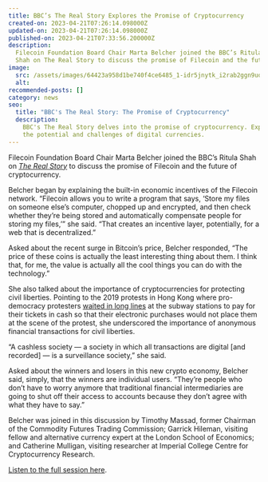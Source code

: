 ```yaml
---
title: BBC’s The Real Story Explores the Promise of Cryptocurrency
created-on: 2023-04-21T07:26:14.098000Z
updated-on: 2023-04-21T07:26:14.098000Z
published-on: 2023-04-21T07:33:56.200000Z
description:
  Filecoin Foundation Board Chair Marta Belcher joined the BBC’s Ritula
  Shah on The Real Story to discuss the promise of Filecoin and the future of cryptocurrency.
image:
  src: /assets/images/64423a958d1be740f4ce6485_1-idr5jnytk_i2rab2ggn9uq.png
  alt:
recommended-posts: []
category: news
seo:
  title: "BBC's The Real Story: The Promise of Cryptocurrency"
  description:
    BBC's The Real Story delves into the promise of cryptocurrency. Explore
    the potential and challenges of digital currencies.
---
```


Filecoin Foundation Board Chair Marta Belcher joined the BBC’s Ritula Shah on [_The Real Story_](https://www.bbc.co.uk/sounds/play/w3cszcp7) to discuss the promise of Filecoin and the future of cryptocurrency.

Belcher began by explaining the built-in economic incentives of the Filecoin network. “Filecoin allows you to write a program that says, ‘Store my files on someone else’s computer, chopped up and encrypted, and then check whether they’re being stored and automatically compensate people for storing my files,’” she said. “That creates an incentive layer, potentially, for a web that is decentralized.”

Asked about the recent surge in Bitcoin’s price, Belcher responded, “The price of these coins is actually the least interesting thing about them. I think that, for me, the value is actually all the cool things you can do with the technology.”

She also talked about the importance of cryptocurrencies for protecting civil liberties. Pointing to the 2019 protests in Hong Kong where pro-democracy protesters [waited in long lines](https://qz.com/1642441/extradition-law-why-hong-kong-protesters-didnt-use-own-metro-cards/) at the subway stations to pay for their tickets in cash so that their electronic purchases would not place them at the scene of the protest, she underscored the importance of anonymous financial transactions for civil liberties.

“A cashless society — a society in which all transactions are digital \[and recorded\] — is a surveillance society,” she said.

Asked about the winners and losers in this new crypto economy, Belcher said, simply, that the winners are individual users. “They’re people who don’t have to worry anymore that traditional financial intermediaries are going to shut off their access to accounts because they don’t agree with what they have to say.”

Belcher was joined in this discussion by Timothy Massad, former Chairman of the Commodity Futures Trading Commission; Garrick Hileman, visiting fellow and alternative currency expert at the London School of Economics; and Catherine Mulligan, visiting researcher at Imperial College Centre for Cryptocurrency Research.

[Listen to the full session here](https://www.bbc.co.uk/sounds/play/w3cszcp7).
